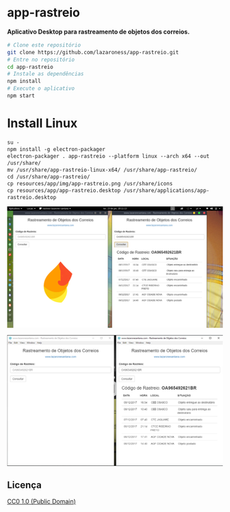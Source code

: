 # app-rastreio

**Aplicativo Desktop para rastreamento de objetos dos correios.**

```bash
# Clone este repositório
git clone https://github.com/lazaroness/app-rastreio.git
# Entre no repositório
cd app-rastreio
# Instale as dependências
npm install
# Execute o aplicativo
npm start
```

# Install Linux

```
su -
npm install -g electron-packager
electron-packager . app-rastreio --platform linux --arch x64 --out /usr/share/
mv /usr/share/app-rastreio-linux-x64/ /usr/share/app-rastreio/
cd /usr/share/app-rastreio/
cp resources/app/img/app-rastreio.png /usr/share/icons
cp resources/app/app-rastreio.desktop /usr/share/applications/app-rastreio.desktop
```

![Inicial](./img/app-linux.png)

![Inicial](./img/app-win.png)

## Licença

[CC0 1.0 (Public Domain)](LICENSE.md)
